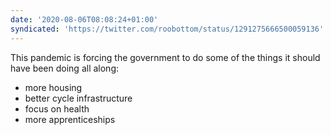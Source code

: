 ```yaml
---
date: '2020-08-06T08:08:24+01:00'
syndicated: 'https://twitter.com/roobottom/status/1291275666500059136'
---
```

This pandemic is forcing the government to do some of the things it should have been doing all along: 

- more housing
- better cycle infrastructure
- focus on health
- more apprenticeships
